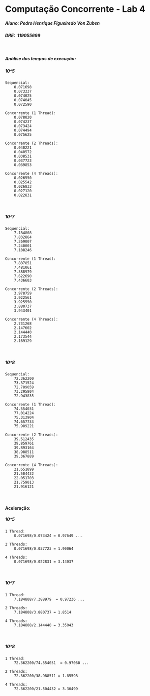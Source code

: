 # Computação Concorrente - Lab 4

##### Aluno: Pedro Henrique Figueiredo Von Zuben  
##### DRE:  119055699  <br><br><br>
##### Análise dos tempos de execução:
##### 10^5  

	Sequencial:  
		0.071698
		0.073337
		0.074025
		0.074045
		0.072590 
  
	Concorrente (1 Thread):  
		0.078020
		0.074237
		0.073424
		0.074494
		0.075625 
  
	Concorrente (2 Threads):  
		0.040221
		0.040572
		0.038531
		0.037723
		0.039853
  
	Concorrente (4 Threads):  
		0.026550
		0.025542
		0.026833
		0.027120
		0.022831
  
  
  ##### <br><br>10^7 
  
	Sequencial:  
		7.184808
		7.832864
		7.269007
		7.240001
		7.188246
  
	Concorrente (1 Thread):  
		7.887851
		7.481061
		7.388979
		7.622690
		7.436603
  
	Concorrente (2 Threads):  
		3.978759
		3.922561
		3.925550
		3.880737
		3.943401
  
	Concorrente (4 Threads):  
		2.731268
		2.147602
		2.144440
		2.173544
		2.169129
  
  
##### <br><br>10^8 

	Sequencial:  
		72.362200
		73.371524
		72.789059
		73.295804
		72.943835 
  
	Concorrente (1 Thread):  
		74.554031
		77.014224
		75.313904
		74.657733
		75.989221  
  
	Concorrente (2 Threads):  
		39.512435
		39.859761
		39.893164
		38.988511
		39.367889  
  
	Concorrente (4 Threads):  
		21.651899
		21.504432
		22.051703
		21.759013
		21.916121
		
#### <br><br>Aceleração: 
##### 10^5  

	1 Thread:  
		0.071698/0.073424 = 0.97649 ...
  
	2 Threads:  
		0.071698/0.037723 = 1.90064
  
	4 Threads:  
		0.071698/0.022831 = 3.14037

##### <br><br>10^7  

	1 Thread:  
		7.184808/7.388979  = 0.97236 ...
  
	2 Threads:  
		7.184808/3.880737 = 1.8514
  
	4 Threads:  
		7.184808/2.144440 = 3.35043
		
##### <br><br>10^8  

	1 Thread:  
		72.362200/74.554031  = 0.97060 ...
  
	2 Threads:  
		72.362200/38.988511 = 1.85598
  
	4 Threads:  
		72.362200/21.504432 = 3.36499
